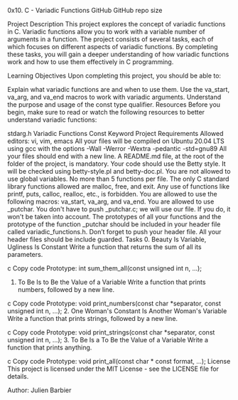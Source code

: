 0x10. C - Variadic Functions
GitHub
GitHub repo size

Project Description
This project explores the concept of variadic functions in C. Variadic functions allow you to work with a variable number of arguments in a function. The project consists of several tasks, each of which focuses on different aspects of variadic functions. By completing these tasks, you will gain a deeper understanding of how variadic functions work and how to use them effectively in C programming.

Learning Objectives
Upon completing this project, you should be able to:

Explain what variadic functions are and when to use them.
Use the va_start, va_arg, and va_end macros to work with variadic arguments.
Understand the purpose and usage of the const type qualifier.
Resources
Before you begin, make sure to read or watch the following resources to better understand variadic functions:

stdarg.h
Variadic Functions
Const Keyword
Project Requirements
Allowed editors: vi, vim, emacs
All your files will be compiled on Ubuntu 20.04 LTS using gcc with the options -Wall -Werror -Wextra -pedantic -std=gnu89
All your files should end with a new line.
A README.md file, at the root of the folder of the project, is mandatory.
Your code should use the Betty style. It will be checked using betty-style.pl and betty-doc.pl.
You are not allowed to use global variables.
No more than 5 functions per file.
The only C standard library functions allowed are malloc, free, and exit. Any use of functions like printf, puts, calloc, realloc, etc., is forbidden.
You are allowed to use the following macros: va_start, va_arg, and va_end.
You are allowed to use _putchar.
You don't have to push _putchar.c; we will use our file. If you do, it won't be taken into account.
The prototypes of all your functions and the prototype of the function _putchar should be included in your header file called variadic_functions.h.
Don’t forget to push your header file.
All your header files should be include guarded.
Tasks
0. Beauty Is Variable, Ugliness Is Constant
Write a function that returns the sum of all its parameters.

c
Copy code
Prototype: int sum_them_all(const unsigned int n, ...);
1. To Be Is to Be the Value of a Variable
Write a function that prints numbers, followed by a new line.

c
Copy code
Prototype: void print_numbers(const char *separator, const unsigned int n, ...);
2. One Woman's Constant Is Another Woman's Variable
Write a function that prints strings, followed by a new line.

c
Copy code
Prototype: void print_strings(const char *separator, const unsigned int n, ...);
3. To Be Is a To Be the Value of a Variable
Write a function that prints anything.

c
Copy code
Prototype: void print_all(const char * const format, ...);
License
This project is licensed under the MIT License - see the LICENSE file for details.

Author: Julien Barbier
